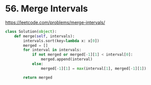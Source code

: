 # 56. Merge Intervals

https://leetcode.com/problems/merge-intervals/

```python
class Solution(object):
    def merge(self, intervals):
        intervals.sort(key=lambda x: x[0])
        merged = []
        for interval in intervals:
            if not merged or merged[-1][1] < interval[0]:
                merged.append(interval)
            else:
                merged[-1][1] = max(interval[1], merged[-1][1])

        return merged
```